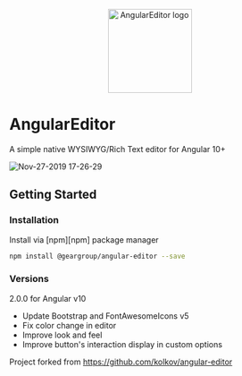 <p align="center">
  <img width="150px" src="https://raw.githubusercontent.com/kolkov/angular-editor/master/docs/angular-editor-logo.png?raw=true" alt="AngularEditor logo"/>
</p>

# AngularEditor

A simple native WYSIWYG/Rich Text editor for Angular 10+

![Nov-27-2019 17-26-29](https://user-images.githubusercontent.com/216412/69763434-259cd800-113b-11ea-918f-0565ebce0e48.gif)

## Getting Started

### Installation

Install via [npm][npm] package manager 

```bash
npm install @geargroup/angular-editor --save
```
### Versions

2.0.0 for Angular v10
* Update Bootstrap and FontAwesomeIcons v5
* Fix color change in editor
* Improve look and feel
* Improve button's interaction display in custom options

Project forked from https://github.com/kolkov/angular-editor